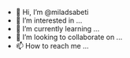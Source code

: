 - 👋 Hi, I’m @miladsabeti
- 👀 I’m interested in ...
- 🌱 I’m currently learning ...
- 💞️ I’m looking to collaborate on ...
- 📫 How to reach me ...

<!---
miladsabeti/miladsabeti is a ✨ special ✨ repository because its `README.md` (this file) appears on your GitHub profile.
You can click the Preview link to take a look at your changes.
--->
